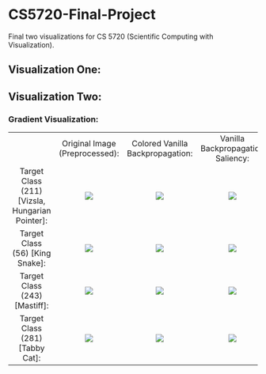 # CS5720-Final-Project
Final two visualizations for CS 5720 (Scientific Computing with Visualization). 

## Visualization One:

## Visualization Two:

### Gradient Visualization:
<table border=0>
    <tbody>
    <tr>
        <td></td>
        <td align='center'>Original Image (Preprocessed):</td>
        <td align='center'>Colored Vanilla Backpropagation:</td>
        <td align='center'>Vanilla Backpropagation Saliency: </td>
    </tr>
    <tr>
        <td width='19%' align='center'>Target Class (211) [Vizsla, Hungarian Pointer]:</td>
        <td width="27%" align='center'><img src="https://raw.githubusercontent.com/ccampell/CS5720-Final-Project/master/results/PyTorchCNNVisualizations/211/transformed_original.jpg"></td>
        <td width="27%" align='center'><img src="https://raw.githubusercontent.com/ccampell/CS5720-Final-Project/master/results/PyTorchCNNVisualizations/211/vanilla_bp_color.png"></td>
        <td width="27%" align='center'><img src="https://raw.githubusercontent.com/ccampell/CS5720-Final-Project/master/results/PyTorchCNNVisualizations/211/vanilla_bp_gray.png"></td>
    </tr>
    <tr>
        <td width='19%' align='center'>Target Class (56) [King Snake]:</td>
        <td width="27%" align='center'><img src="https://raw.githubusercontent.com/ccampell/CS5720-Final-Project/master/results/PyTorchCNNVisualizations/56/transformed_original.jpg"></td>
        <td width="27%" align='center'><img src="https://raw.githubusercontent.com/ccampell/CS5720-Final-Project/master/results/PyTorchCNNVisualizations/56/vanilla_bp_color.png"></td>
        <td width="27%" align='center'><img src="https://raw.githubusercontent.com/ccampell/CS5720-Final-Project/master/results/PyTorchCNNVisualizations/56/vanilla_bp_gray.png"></td>
    </tr>
    <tr>
        <td width='19%' align='center'>Target Class (243) [Mastiff]:</td>
        <td width="27%" align='center'><img src="https://raw.githubusercontent.com/ccampell/CS5720-Final-Project/master/results/PyTorchCNNVisualizations/243/transformed_original.jpg"></td>
        <td width="27%" align='center'><img src="https://raw.githubusercontent.com/ccampell/CS5720-Final-Project/master/results/PyTorchCNNVisualizations/243/vanilla_bp_color.png"></td>
        <td width="27%" align='center'><img src="https://raw.githubusercontent.com/ccampell/CS5720-Final-Project/master/results/PyTorchCNNVisualizations/243/vanilla_bp_gray.png"></td>
    </tr>
    <tr>
        <td width='19%' align='center'>Target Class (281) [Tabby Cat]:</td>
        <td width="27%" align='center'><img src="https://raw.githubusercontent.com/ccampell/CS5720-Final-Project/master/results/PyTorchCNNVisualizations/281/transformed_original.jpg"></td>
        <td width="27%" align='center'><img src="https://raw.githubusercontent.com/ccampell/CS5720-Final-Project/master/results/PyTorchCNNVisualizations/281/vanilla_bp_color.png"></td>
        <td width="27%" align='center'><img src="https://raw.githubusercontent.com/ccampell/CS5720-Final-Project/master/results/PyTorchCNNVisualizations/281/vanilla_bp_gray.png"></td>
    </tr>
    </tbody>
</table>
